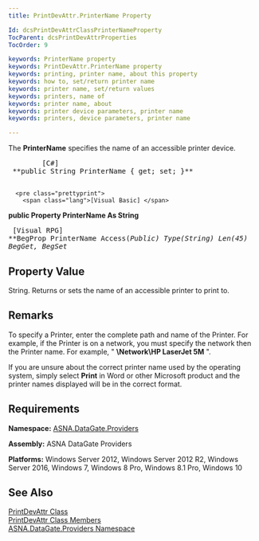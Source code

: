 ```yaml
---
title: PrintDevAttr.PrinterName Property

Id: dcsPrintDevAttrClassPrinterNameProperty
TocParent: dcsPrintDevAttrProperties
TocOrder: 9

keywords: PrinterName property
keywords: PrintDevAttr.PrinterName property
keywords: printing, printer name, about this property
keywords: how to, set/return printer name
keywords: printer name, set/return values
keywords: printers, name of
keywords: printer name, about
keywords: printer device parameters, printer name
keywords: printers, device parameters, printer name

---
```


The **PrinterName** specifies the name of an accessible printer device.
<pre class="prettyprint">
        <span class="lang">[C#]</span>
 **public String PrinterName { get; set; }** 
      </pre>
      <pre class="prettyprint">
        <span class="lang">[Visual Basic] </span>
 **public Property PrinterName As String** 
      </pre>
      <pre class="prettyprint">
        <span class="lang">[Visual RPG]</span>
 **BegProp PrinterName Access(*Public) Type(*String) Len(45)
   BegGet,    BegSet** 
      </pre>

## Property Value

String. Returns or sets the name of an accessible printer to print to. 
## Remarks

To specify a Printer, enter the complete path and name of the Printer. For example, if the Printer is on a network, you must specify the network then the Printer name. For example, " **\\Network\HP LaserJet 5M** ".

If you are unsure about the correct printer name used by the operating system, simply select **Print** in Word or other Microsoft product and the printer names displayed will be in the correct format.
## Requirements

**Namespace:** [ ASNA.DataGate.Providers](datagate-providers-namespace.html) 

**Assembly:** ASNA DataGate Providers

**Platforms:** Windows Server 2012, Windows Server 2012 R2, Windows Server 2016, Windows 7, Windows 8 Pro, Windows 8.1 Pro, Windows 10
## See Also


[PrintDevAttr Class](print-dev-attr-class.html)
      <br />
[PrintDevAttr Class Members](print-dev-attr-members.html)
      <br />
[ASNA.DataGate.Providers Namespace](datagate-providers-namespace.html)

